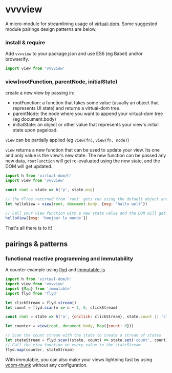 # vvvview

A micro-module for streamlining usage of [virtual-dom](https://github.com/Matt-Esch/virtual-dom). Some suggested module pairings design patterns are below.

### install & require

Add `vvvview` to your package.json and use ES6 (eg Babel) and/or browserify.

```js
import view from 'vvvview'
```

### view(rootFunction, parentNode, initialState)

create a new view by passing in:

* rootFunction: a function that takes some value (usually an object that represents UI state) and returns a virtual-dom tree.
* parentNode: the node where you want to append your virtual-dom tree (eg document.body)
* initialState: an object or other value that represents your view's initial state upon pageload.

`view` can be partially applied (eg `view(fn)`, `view(fn, node)`)

`view` returns a new function that can be used to update your view. Its one and only value is the view's new state. The new function can be passed any new data, `rootFunction` will get re-evaluated using the new state, and the DOM will get updated.

```js
import h from 'virtual-dom/h'
import view from 'vvvview'

const root = state => h('p', state.msg)

// the VTree returned from `root` gets run using the default object and appended to document.body.
let helloView = view(root, document.body, {msg: 'hallo welt'})

// Call your view function with a new state value and the DOM will get re-rendered automatically
helloView({msg: 'bonjour le monde'})
```

That's all there is to it! 

## pairings & patterns

### functional reactive programming and immutability

A counter example using [flyd](https://github.com/paldepind/flyd) and [immutable-js](https://facebook.github.io/immutable-js/)

```js
import h from 'virtual-dom/h'
import view from 'vvvview'
import {Map} from 'immutable'
import flyd from 'flyd'

let clickStream = flyd.stream()
let count = flyd.scan(n => n + 1, 0, clickStream)

const root = state => h('a', {onclick: clickStream}, state.count || 'click me!')

let counter = view(root, document.body, Map({count: 0}))

// Scan the count stream with the state to create a stream of states
let stateStream = flyd.scan((state, count) => state.set('count', count), state, count)
// Call the view function on every value in the stateStream
flyd.map(counter, stateStream)
```

With immutable, you can also make your views lightning fast by using [vdom-thunk](https://github.com/Raynos/vdom-thunk) without any configuration.

